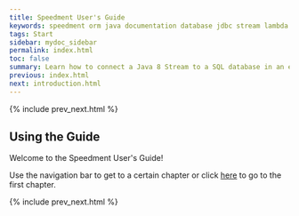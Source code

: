 ```yaml
---
title: Speedment User's Guide
keywords: speedment orm java documentation database jdbc stream lambda
tags: Start
sidebar: mydoc_sidebar
permalink: index.html
toc: false
summary: Learn how to connect a Java 8 Stream to a SQL database in an extremely efficient manner.
previous: index.html
next: introduction.html
---
```


{% include prev_next.html %}

## Using the Guide

Welcome to the Speedment User's Guide!

Use the navigation bar to get to a certain chapter or click [here](introduction.html) to go to the first chapter.

{% include prev_next.html %}

